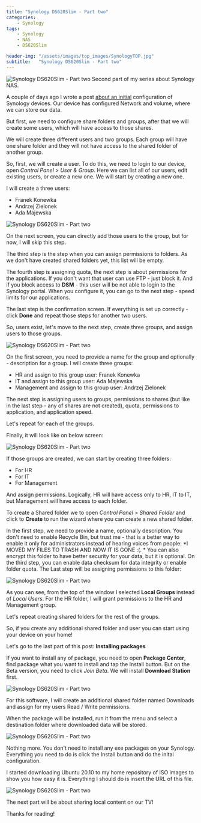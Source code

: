 ```yaml
---
title: "Synology DS620Slim - Part two"
categories:
    - Synology
tags:
    - Synology
    - NAS
    - DS620Slim

header-img: "/assets/images/top_images/SynologyTOP.jpg"
subtitle:   "Synology DS620Slim - Part two"
---
```

![Synology DS620Slim - Part two](/assets/images/top_images/SynologyTOP.jpg) Second part of my series about Synology NAS.

A couple of days ago I wrote a post [about an initial](https://www.piesik.me/2020/11/29/Synology-Part1/) configuration of Synology devices. Our device has configured Network and volume, where we can store our data.

But first, we need to configure share folders and groups, after that we will create some users, which will have access to those shares.

We will create three different users and two groups. Each group will have one share folder and they will not have access to the shared folder of another group.

So, first, we will create a user. To do this, we need to login to our device, open *Control Panel* > *User & Group*. Here we can list all of our users, edit existing users, or create a new one. We will start by creating a new one.

I will create a three users:

* Franek Konewka
* Andrzej Zielonek
* Ada Majewska

![Synology DS620Slim - Part two](/assets/images/posts/Synology-Part2/01.png)

On the next screen, you can directly add those users to the group, but for now, I will skip this step. 

The third step is the step when you can assign permissions to folders. As we don't have created shared folders yet, this list will be empty. 

The fourth step is assigning quota, the next step is about permissions for the applications. If you don't want that user can use FTP - just block it. And if you block access to **DSM** - this user will be not able to login to the Synology portal. When you configure it, you can go to the next step - speed limits for our applications.

The last step is the confirmation screen. If everything is set up correctly - click **Done** and repeat those steps for another two users.

So, users exist, let's move to the next step, create three groups, and assign users to those groups.

![Synology DS620Slim - Part two](/assets/images/posts/Synology-Part2/02.png)

On the first screen, you need to provide a name for the group and optionally - description for a group. I will create three groups:

* HR and assign to this group user: Franek Konewka
* IT and assign to this group user: Ada Majewska
* Management and assign to this group user: Andrzej Zielonek

The next step is assigning users to groups, permissions to shares (but like in the last step - any of shares are not created), quota, permissions to application, and application speed.

Let's repeat for each of the groups.

Finally, it will look like on below screen:

![Synology DS620Slim - Part two](/assets/images/posts/Synology-Part2/03.png)

If those groups are created, we can start by creating three folders:

* For HR
* For IT
* For Management

And assign permissions. Logically, HR will have access only to HR, IT to IT, but Management will have access to each folder. 

To create a Shared folder we to open *Control Panel* > *Shared Folder* and click to **Create** to run the wizard where you can create a new shared folder. 

In the first step, we need to provide a name, optionally description. You don't need to enable Recycle Bin, but trust me - that is a better way to enable it only for administrators instead of hearing voices from people: *I MOVED MY FILES TO TRASH AND NOW IT IS GONE :(. * You can also encrypt this folder to have better security for your data, but it is optional. On the third step, you can enable data checksum for data integrity or enable folder quota. 
The Last step will be assigning permissions to this folder:

![Synology DS620Slim - Part two](/assets/images/posts/Synology-Part2/04.png)

As you can see, from the top of the window I selected **Local Groups** instead of *Local Users*. For the HR folder, I will grant permissions to the HR and Management group.  

Let's repeat creating shared folders for the rest of the groups.

So, if you create any additional shared folder and user you can start using your device on your home!

Let's go to the last part of this post: **Installing packages**

If you want to install any of package, you need to open **Package Center**, find package what you want to install and tap the Install button. But on the Beta version, you need to click *Join Beta*. We will install **Download Station** first. 

![Synology DS620Slim - Part two](/assets/images/posts/Synology-Part2/05.png)

For this software, I will create an additional shared folder named Downloads and assign for my users Read / Write permissions. 

When the package will be installed, run it from the menu and select a destination folder where downloaded data will be stored.

![Synology DS620Slim - Part two](/assets/images/posts/Synology-Part2/06.png)

Nothing more. You don't need to install any exe packages on your Synology. Everything you need to do is click the Install button and do the inital configuration.

I started downloading Ubuntu 20.10 to my home repository of ISO images to show you how easy it is. Everything I should do is insert the URL of this file.

![Synology DS620Slim - Part two](/assets/images/posts/Synology-Part2/07.png)

The next part will be about sharing local content on our TV!

Thanks for reading!
